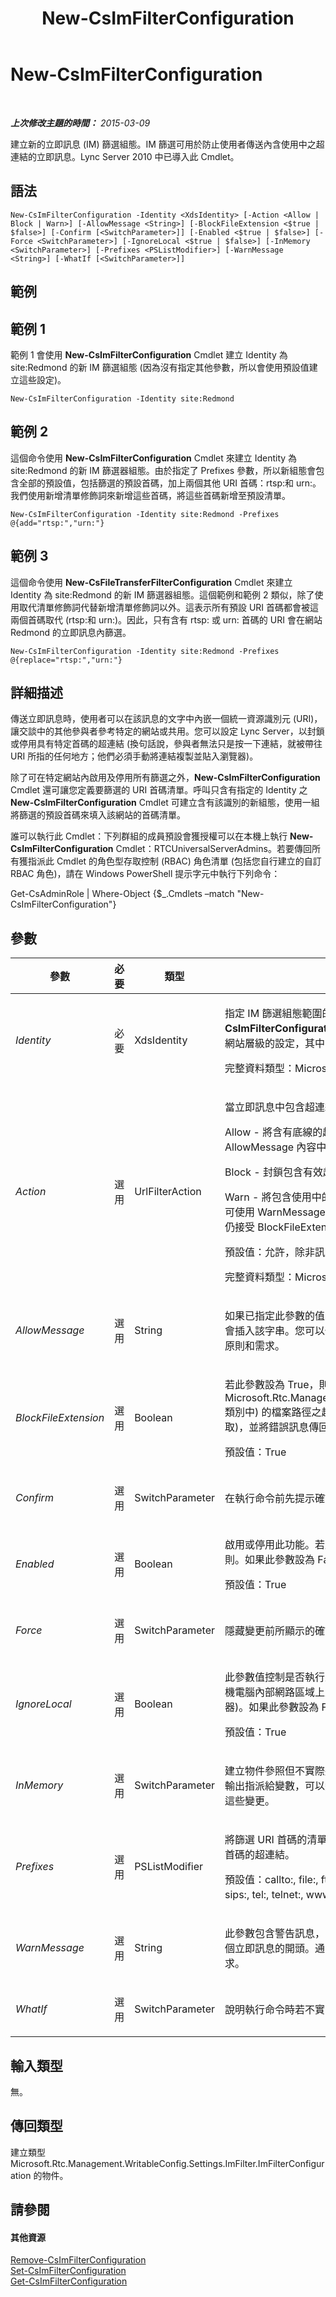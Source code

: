 ﻿---
title: New-CsImFilterConfiguration
TOCTitle: New-CsImFilterConfiguration
ms:assetid: 1964cbf9-d7f1-4b4e-99d1-951ac42d82fe
ms:mtpsurl: https://technet.microsoft.com/zh-tw/library/Gg398244(v=OCS.15)
ms:contentKeyID: 49290231
ms.date: 08/10/2015
mtps_version: v=OCS.15
ms.translationtype: HT
---

# New-CsImFilterConfiguration

 

_**上次修改主題的時間：** 2015-03-09_

建立新的立即訊息 (IM) 篩選組態。IM 篩選可用於防止使用者傳送內含使用中之超連結的立即訊息。Lync Server 2010 中已導入此 Cmdlet。

## 語法

    New-CsImFilterConfiguration -Identity <XdsIdentity> [-Action <Allow | Block | Warn>] [-AllowMessage <String>] [-BlockFileExtension <$true | $false>] [-Confirm [<SwitchParameter>]] [-Enabled <$true | $false>] [-Force <SwitchParameter>] [-IgnoreLocal <$true | $false>] [-InMemory <SwitchParameter>] [-Prefixes <PSListModifier>] [-WarnMessage <String>] [-WhatIf [<SwitchParameter>]]

## 範例

## 範例 1

範例 1 會使用 **New-CsImFilterConfiguration** Cmdlet 建立 Identity 為 site:Redmond 的新 IM 篩選組態 (因為沒有指定其他參數，所以會使用預設值建立這些設定)。

    New-CsImFilterConfiguration -Identity site:Redmond

## 範例 2

這個命令使用 **New-CsImFilterConfiguration** Cmdlet 來建立 Identity 為 site:Redmond 的新 IM 篩選器組態。由於指定了 Prefixes 參數，所以新組態會包含全部的預設值，包括篩選的預設首碼，加上兩個其他 URI 首碼：rtsp:和 urn:。我們使用新增清單修飾詞來新增這些首碼，將這些首碼新增至預設清單。

    New-CsImFilterConfiguration -Identity site:Redmond -Prefixes @{add="rtsp:","urn:"}

## 範例 3

這個命令使用 **New-CsFileTransferFilterConfiguration** Cmdlet 來建立 Identity 為 site:Redmond 的新 IM 篩選器組態。這個範例和範例 2 類似，除了使用取代清單修飾詞代替新增清單修飾詞以外。這表示所有預設 URI 首碼都會被這兩個首碼取代 (rtsp:和 urn:)。因此，只有含有 rtsp: 或 urn: 首碼的 URI 會在網站 Redmond 的立即訊息內篩選。

    New-CsImFilterConfiguration -Identity site:Redmond -Prefixes @{replace="rtsp:","urn:"}

## 詳細描述

傳送立即訊息時，使用者可以在該訊息的文字中內嵌一個統一資源識別元 (URI)，讓交談中的其他參與者參考特定的網站或共用。您可以設定 Lync Server，以封鎖或停用具有特定首碼的超連結 (換句話說，參與者無法只是按一下連結，就被帶往 URI 所指的任何地方；他們必須手動將連結複製並貼入瀏覽器)。

除了可在特定網站內啟用及停用所有篩選之外，**New-CsImFilterConfiguration** Cmdlet 還可讓您定義要篩選的 URI 首碼清單。呼叫只含有指定的 Identity 之 **New-CsImFilterConfiguration** Cmdlet 可建立含有該識別的新組態，使用一組將篩選的預設首碼來填入該網站的首碼清單。

誰可以執行此 Cmdlet：下列群組的成員預設會獲授權可以在本機上執行 **New-CsImFilterConfiguration** Cmdlet：RTCUniversalServerAdmins。若要傳回所有獲指派此 Cmdlet 的角色型存取控制 (RBAC) 角色清單 (包括您自行建立的自訂 RBAC 角色)，請在 Windows PowerShell 提示字元中執行下列命令：

Get-CsAdminRole | Where-Object {$\_.Cmdlets –match "New-CsImFilterConfiguration"}

## 參數


<table>
<colgroup>
<col style="width: 25%" />
<col style="width: 25%" />
<col style="width: 25%" />
<col style="width: 25%" />
</colgroup>
<thead>
<tr class="header">
<th>參數</th>
<th>必要</th>
<th>類型</th>
<th>說明</th>
</tr>
</thead>
<tbody>
<tr class="odd">
<td><p><em>Identity</em></p></td>
<td><p>必要</p></td>
<td><p>XdsIdentity</p></td>
<td><p>指定 IM 篩選組態範圍的唯一識別碼。全域設定根據預設存在，並且無法使用 <strong>New-CsImFilterConfiguration</strong> Cmdlet 重新建立，但您可以指定 site:&lt;網站名稱&gt; 的 Identity 來建立網站層級的設定，其中，&lt;網站名稱&gt; 是將套用設定的網站名稱 (例如 site:Redmond)。</p>
<p>完整資料類型：Microsoft.Rtc.Management.Xds.XdsIdentity</p></td>
</tr>
<tr class="even">
<td><p><em>Action</em></p></td>
<td><p>選用</p></td>
<td><p>UrlFilterAction</p></td>
<td><p>當立即訊息中包含超連結時，此參數值會決定將採取的動作。</p>
<p>Allow - 將含有底線的超連結加入首碼，使連結不再為使用中的連結。如果訊息是指定在 AllowMessage 內容中，則該訊息會插入在每個含有超連結之立即訊息的開頭。</p>
<p>Block - 封鎖包含有效超連結的訊息傳遞，Lync Server 傳送錯誤訊息給傳送者。</p>
<p>Warn - 將包含使用中的超連結的訊息傳遞給接收參與者，同時在該訊息的開頭插入警告訊息。可使用 WarnMessagehe 屬性來指定警告訊息。如果指定警告但沒有輸入 WarnMessage，雖然仍接受 BlockFileExtension 屬性的設定，IM 篩選還是會停用。</p>
<p>預設值：允許，除非訊息包含超過 1,000 個 URL，這種情況預設值為「Block」。</p>
<p>完整資料類型：Microsoft.Rtc.Management.WritableConfig.Settings.ImFilter.UrlFilterAction</p></td>
</tr>
<tr class="odd">
<td><p><em>AllowMessage</em></p></td>
<td><p>選用</p></td>
<td><p>String</p></td>
<td><p>如果已指定此參數的值，當 Action 屬性的值設為「Allow」時，每一個包含超連結的訊息開頭都會插入該字串。您可以使用此訊息通知使用者，例如按一下不明連結的潛在危險，或組織的相關原則和需求。</p></td>
</tr>
<tr class="even">
<td><p><em>BlockFileExtension</em></p></td>
<td><p>選用</p></td>
<td><p>Boolean</p></td>
<td><p>若此參數設為 True，則會封鎖包含 Extensions 屬性所指定之副檔名 (定義在 Microsoft.Rtc.Management.WritableConfig.Settings.ImFilter.FileTransferFilterConfiguration 類別中) 的檔案路徑之超連結 (透過呼叫 <strong>Get-CsFileTransferFilterConfiguration</strong> Cmdlet 擷取)，並將錯誤訊息傳回給傳送者 如果此參數設為 False，則不對副檔名進行特別檢查。</p>
<p>預設值：True</p></td>
</tr>
<tr class="odd">
<td><p><em>Confirm</em></p></td>
<td><p>選用</p></td>
<td><p>SwitchParameter</p></td>
<td><p>在執行命令前先提示確認。</p></td>
</tr>
<tr class="even">
<td><p><em>Enabled</em></p></td>
<td><p>選用</p></td>
<td><p>Boolean</p></td>
<td><p>啟用或停用此功能。若此參數設為 True，則會掃描超連結的立即訊息，並且套用這個組態內的規則。如果此參數設為 False，則不會檢查超連結的訊息。</p>
<p>預設值：True</p></td>
</tr>
<tr class="odd">
<td><p><em>Force</em></p></td>
<td><p>選用</p></td>
<td><p>SwitchParameter</p></td>
<td><p>隱藏變更前所顯示的確認提示。</p></td>
</tr>
<tr class="even">
<td><p><em>IgnoreLocal</em></p></td>
<td><p>選用</p></td>
<td><p>Boolean</p></td>
<td><p>此參數值控制是否執行立即訊息中傳遞的近端內部網路 URI 的篩選。如果此參數設為 True，本機電腦內部網路區域上定義的所有 URI 都會被忽略(本機電腦為執行 IM 篩選應用程式的前端伺服器)。如果此參數設為 False，會套用指定的篩選至所有超連結。</p>
<p>預設值：True</p></td>
</tr>
<tr class="odd">
<td><p><em>InMemory</em></p></td>
<td><p>選用</p></td>
<td><p>SwitchParameter</p></td>
<td><p>建立物件參照但不實際將該物件認可為永久變更。如果您會將這個利用此參數呼叫之 Cmdlet 的輸出指派給變數，可以變更物件參照的屬性，然後呼叫與此 Cmdlet 配對的 Set- Cmdlet，認可這些變更。</p></td>
</tr>
<tr class="even">
<td><p><em>Prefixes</em></p></td>
<td><p>選用</p></td>
<td><p>PSListModifier</p></td>
<td><p>將篩選 URI 首碼的清單。依據指定的設定來篩選立即訊息中，含有與清單內其中一個首碼相符之首碼的超連結。</p>
<p>預設值：callto:, file:, ftp., ftp:, gopher:, href, http:, https:, ldap:, mailto:, news:, nntp:, sip:, sips:, tel:, telnet:, www*。</p></td>
</tr>
<tr class="odd">
<td><p><em>WarnMessage</em></p></td>
<td><p>選用</p></td>
<td><p>String</p></td>
<td><p>此參數包含警告訊息，當 Action 屬性的值設為「Warn」時，該訊息會插入在含有超連結的每一個立即訊息的開頭。通常此訊息是用來陳述點選不明連結的潛在危險，或組織的相關原則和需求。</p></td>
</tr>
<tr class="even">
<td><p><em>WhatIf</em></p></td>
<td><p>選用</p></td>
<td><p>SwitchParameter</p></td>
<td><p>說明執行命令時若不實際執行命令的後果。</p></td>
</tr>
</tbody>
</table>


## 輸入類型

無。

## 傳回類型

建立類型 Microsoft.Rtc.Management.WritableConfig.Settings.ImFilter.ImFilterConfiguration 的物件。

## 請參閱

#### 其他資源

[Remove-CsImFilterConfiguration](remove-csimfilterconfiguration.md)  
[Set-CsImFilterConfiguration](set-csimfilterconfiguration.md)  
[Get-CsImFilterConfiguration](get-csimfilterconfiguration.md)

